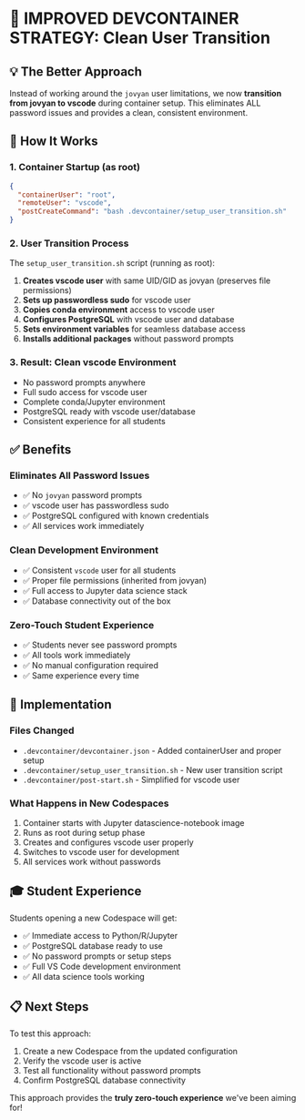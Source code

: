 # 🎯 IMPROVED DEVCONTAINER STRATEGY: Clean User Transition

## 💡 The Better Approach

Instead of working around the `jovyan` user limitations, we now **transition from jovyan to vscode** during container setup. This eliminates ALL password issues and provides a clean, consistent environment.

## 🔧 How It Works

### 1. Container Startup (as root)
```json
{
  "containerUser": "root",
  "remoteUser": "vscode",
  "postCreateCommand": "bash .devcontainer/setup_user_transition.sh"
}
```

### 2. User Transition Process
The `setup_user_transition.sh` script (running as root):

1. **Creates vscode user** with same UID/GID as jovyan (preserves file permissions)
2. **Sets up passwordless sudo** for vscode user
3. **Copies conda environment** access to vscode user
4. **Configures PostgreSQL** with vscode user and database
5. **Sets environment variables** for seamless database access
6. **Installs additional packages** without password prompts

### 3. Result: Clean vscode Environment
- No password prompts anywhere
- Full sudo access for vscode user
- Complete conda/Jupyter environment
- PostgreSQL ready with vscode user/database
- Consistent experience for all students

## ✅ Benefits

### Eliminates All Password Issues
- ✅ No `jovyan` password prompts
- ✅ vscode user has passwordless sudo
- ✅ PostgreSQL configured with known credentials
- ✅ All services work immediately

### Clean Development Environment
- ✅ Consistent `vscode` user for all students
- ✅ Proper file permissions (inherited from jovyan)
- ✅ Full access to Jupyter data science stack
- ✅ Database connectivity out of the box

### Zero-Touch Student Experience
- ✅ Students never see password prompts
- ✅ All tools work immediately
- ✅ No manual configuration required
- ✅ Same experience every time

## 🚀 Implementation

### Files Changed
- `.devcontainer/devcontainer.json` - Added containerUser and proper setup
- `.devcontainer/setup_user_transition.sh` - New user transition script
- `.devcontainer/post-start.sh` - Simplified for vscode user

### What Happens in New Codespaces
1. Container starts with Jupyter datascience-notebook image
2. Runs as root during setup phase
3. Creates and configures vscode user properly
4. Switches to vscode user for development
5. All services work without passwords

## 🎓 Student Experience

Students opening a new Codespace will get:
- ✅ Immediate access to Python/R/Jupyter
- ✅ PostgreSQL database ready to use
- ✅ No password prompts or setup steps
- ✅ Full VS Code development environment
- ✅ All data science tools working

## 📋 Next Steps

To test this approach:
1. Create a new Codespace from the updated configuration
2. Verify the vscode user is active
3. Test all functionality without password prompts
4. Confirm PostgreSQL database connectivity

This approach provides the **truly zero-touch experience** we've been aiming for!
